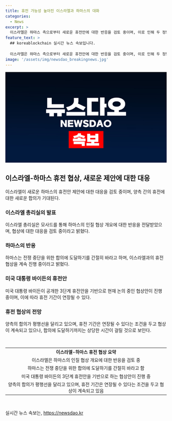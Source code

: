 ```yaml
---
title: 휴전 가능성 높아진 이스라엘과 하마스의 대화
categories:
  - News
excerpt: >
  이스라엘은 하마스 측으로부터 새로운 휴전안에 대한 반응을 검토 중이며, 이로 인해 두 정당 간의 관계가 긴장을 높이고 있다. 이스라엘 총리실은 하마스의 인질 협상 개요에 대한 반응을 평가 중이라고 밝혔으며, 어떤 조치를 취할지 결정한 후 중재자에게 답변을 전달할 예정이라고 전했다. 현재 논의 중인 협상안은 조 바이든 미국 대통령이 발표한 3단계 휴전안을 기반으로 하며, 이를 통해 어느 쪽에서 세부 협상을 벌일지 결정할 예정이다. 양측은 합의에 도달하기 위해 몇 주가 더 걸릴 것으로 보인다.
feature_text: >
  ## koreablockchain 실시간 뉴스 속보입니다.

  이스라엘은 하마스 측으로부터 새로운 휴전안에 대한 반응을 검토 중이며, 이로 인해 두 정당 간의 관계가 긴장을 높이고 있다. 이스라엘 총리실은 하마스의 인질 협상 개요에 대한 반응을 평가 중이라고 밝혔으며, 어떤 조치를 취할지 결정한 후 중재자에게 답변을 전달할 예정이라고 전했다. 현재 논의 중인 협상안은 조 바이든 미국 대통령이 발표한 3단계 휴전안을 기반으로 하며, 이를 통해 어느 쪽에서 세부 협상을 벌일지 결정할 예정이다. 양측은 합의에 도달하기 위해 몇 주가 더 걸릴 것으로 보인다.
image: '/assets/img/newsdao_breakingnews.jpg'
---
```


<p><img src="/assets/img/newsdao_breakingnews.jpg" alt="koreablockchain 속보" /></p>

<h2 data-ke-size="size26">이스라엘-하마스 휴전 협상, 새로운 제안에 대한 대응</h2>

<p data-ke-size="size16">이스라엘이 새로운 하마스의 휴전안 제안에 대한 대응을 검토 중이며, 양측 간의 휴전에 대한 새로운 합의가 기대된다.</p>

<h3 data-ke-size="size24">이스라엘 총리실의 발표</h3>

<p data-ke-size="size16">이스라엘 총리실은 모사드를 통해 하마스의 인질 협상 개요에 대한 반응을 전달받았으며, 협상에 대한 대응을 검토 중이라고 밝혔다.</p>

<h3 data-ke-size="size24">하마스의 반응</h3>

<p data-ke-size="size16">하마스는 전쟁 중단을 위한 합의에 도달하기를 간절히 바라고 하며, 이스라엘과의 휴전 협상을 계속 진행 중이라고 밝혔다.</p>

<h3 data-ke-size="size24">미국 대통령 바이든의 휴전안</h3>

<p data-ke-size="size16">미국 대통령 바이든이 공개한 3단계 휴전안을 기반으로 현재 논의 중인 협상안이 진행 중이며, 이에 따라 휴전 기간이 연장될 수 있다.</p>

<h3 data-ke-size="size24">휴전 협상의 전망</h3>

<p data-ke-size="size16">양측의 합의가 평행선을 달리고 있으며, 휴전 기간은 연장될 수 있다는 조건을 두고 협상이 계속되고 있으나, 합의에 도달하기까지는 상당한 시간이 걸릴 것으로 보인다.</p>

<p data-ke-size="size16">&nbsp;</p>

<table>
    <tbody>
        <tr>
            <td style="text-align: center; height: 17px;"><b>이스라엘-하마스 휴전 협상 요약</b></td>
        </tr>
        <tr>
            <td style="text-align: center; height: 17px;">이스라엘은 하마스의 인질 협상 개요에 대한 반응을 검토 중</td>
        </tr>
        <tr>
            <td style="text-align: center; height: 17px;">하마스는 전쟁 중단을 위한 합의에 도달하기를 간절히 바라고 함</td>
        </tr>
        <tr>
            <td style="text-align: center; height: 17px;">미국 대통령 바이든의 3단계 휴전안을 기반으로 하는 협상안이 진행 중</td>
        </tr>
        <tr>
            <td style="text-align: center; height: 17px;">양측의 합의가 평행선을 달리고 있으며, 휴전 기간은 연장될 수 있다는 조건을 두고 협상이 계속되고 있음</td>
        </tr>
    </tbody>
</table>

<p data-ke-size="size16">&nbsp;</p>
실시간 뉴스 속보는, <a href="https://newsdao.kr" rel="dofollow">https://newsdao.kr</a>


